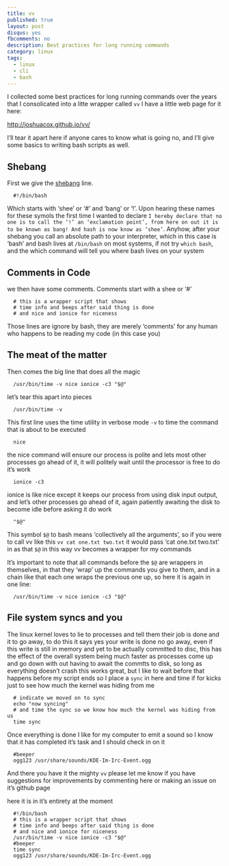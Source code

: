 ```yaml
---
title: vv
published: true
layout: post
disqus: yes
fbcomments: no
description: Best practices for long running commands
category: linux
tags: 
  - linux
  - cli
  - bash
---
```


I collected some best practices for long running commands over the years that I consolicated into a litte wrapper called `vv` I have a little web page for it here:

http://joshuacox.github.io/vv/

I’ll tear it apart here if anyone cares to know what is going no, and I’ll give some basics to writing bash scripts as well.

## Shebang

First we give the [shebang](http://tinyurl.com/7co78gm) line. 

      #!/bin/bash

Which starts with ‘shee’ or ‘#’ and ‘bang’ or ‘!’.  Upon hearing these names for these symols the first time I wanted to declare   `I hereby declare that no one is to call the ‘!’ an ‘exclamation point’, from here on out it is to be known as bang! And hash is now know as ‘shee’`.  Anyhow, after your shebang you call an absolute path to your interpreter, which in this case is ‘bash’ and bash lives at `/bin/bash` on most systems, if not try `which bash`, and the which command will tell you where bash lives on your system

## Comments in Code

we then have some comments.  Comments start with a shee or ‘#’

      # this is a wrapper script that shows
      # time info and beeps after said thing is done
      # and nice and ionice for niceness

Those lines are ignore by bash, they are merely ‘comments’ for any human who happens to be reading my code (in this case you)

## The meat of the matter

Then comes the big line that does all the magic

      /usr/bin/time -v nice ionice -c3 "$@"

let’s tear this apart into pieces

      /usr/bin/time -v

This first line uses the time utility in verbose mode `-v` to time the command that is about to be executed

      nice 

the nice command will ensure our process is polite and lets most other processes go ahead of it, it will politely wait until the processor is free to do it’s work

      ionice -c3

ionice is like nice except it keeps our process from using disk input output, and let’s other processes go ahead of it, again patiently awaiting the disk to become idle before asking it do work

      "$@"

This symbol `$@` to bash means ‘collectively all the arguments’, so if you were to call vv like this `vv cat one.txt two.txt` it would pass ‘cat one.txt two.txt’ in as that `$@` in this way vv becomes a wrapper for my commands

It’s important to note that all commands before the `$@` are wrappers in themselves, in that they ‘wrap’ up the commands you give to them, and in a chain like that each one wraps the previous one up, so here it is again in one line:

      /usr/bin/time -v nice ionice -c3 "$@"

## File system syncs and you

The linux kernel loves to lie to processes and tell them their job is done and it to go away, to do this it says yes your write is done no go away, even if this write is still in memory and yet to be actually committed to disc, this has the effect of the overall system being much faster as processes come up and go down with out having to await the commtts to disk, so long as everything doesn’t crash this works great, but I like to wait before that happens before my script ends so I place a `sync` in here and time if for kicks just to see how much the kernel was hiding from me

      # indicate we moved on to sync
      echo "now syncing"
      # and time the sync so we know how much the kernel was hiding from us
      time sync

Once everything is done I like for my computer to emit a sound so I know that it has completed it’s task and I should check in on it

      #beeper
      ogg123 /usr/share/sounds/KDE-Im-Irc-Event.ogg

And there you have it the mighty `vv` please let me know if you have suggestions for improvements by commenting here or making an issue on it’s github page

here it is in it’s entirety at the moment

      #!/bin/bash
      # this is a wrapper script that shows
      # time info and beeps after said thing is done
      # and nice and ionice for niceness
      /usr/bin/time -v nice ionice -c3 "$@"
      #beeper
      time sync
      ogg123 /usr/share/sounds/KDE-Im-Irc-Event.ogg

